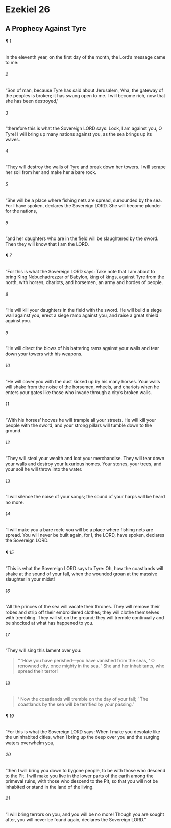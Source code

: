 # Ezekiel 26
## A Prophecy Against Tyre
###### ¶ 1
In the eleventh year, on the first day of the month, the Lord’s message came to me:
###### 2
“Son of man, because Tyre has said about Jerusalem, ‘Aha, the gateway of the peoples is broken; it has swung open to me. I will become rich, now that she has been destroyed,’
###### 3
“therefore this is what the Sovereign LORD says: Look, I am against you, O Tyre! I will bring up many nations against you, as the sea brings up its waves.
###### 4
“They will destroy the walls of Tyre and break down her towers. I will scrape her soil from her and make her a bare rock.
###### 5
“She will be a place where fishing nets are spread, surrounded by the sea. For I have spoken, declares the Sovereign LORD. She will become plunder for the nations,
###### 6
“and her daughters who are in the field will be slaughtered by the sword. Then they will know that I am the LORD.
###### ¶ 7
“For this is what the Sovereign LORD says: Take note that I am about to bring King Nebuchadrezzar of Babylon, king of kings, against Tyre from the north, with horses, chariots, and horsemen, an army and hordes of people.
###### 8
“He will kill your daughters in the field with the sword. He will build a siege wall against you, erect a siege ramp against you, and raise a great shield against you.
###### 9
“He will direct the blows of his battering rams against your walls and tear down your towers with his weapons.
###### 10
“He will cover you with the dust kicked up by his many horses. Your walls will shake from the noise of the horsemen, wheels, and chariots when he enters your gates like those who invade through a city’s broken walls.
###### 11
“With his horses’ hooves he will trample all your streets. He will kill your people with the sword, and your strong pillars will tumble down to the ground.
###### 12
“They will steal your wealth and loot your merchandise. They will tear down your walls and destroy your luxurious homes. Your stones, your trees, and your soil he will throw into the water.
###### 13
“I will silence the noise of your songs; the sound of your harps will be heard no more.
###### 14
“I will make you a bare rock; you will be a place where fishing nets are spread. You will never be built again, for I, the LORD, have spoken, declares the Sovereign LORD.
###### ¶ 15
“This is what the Sovereign LORD says to Tyre: Oh, how the coastlands will shake at the sound of your fall, when the wounded groan at the massive slaughter in your midst!
###### 16
“All the princes of the sea will vacate their thrones. They will remove their robes and strip off their embroidered clothes; they will clothe themselves with trembling. They will sit on the ground; they will tremble continually and be shocked at what has happened to you.
###### 17
“They will sing this lament over you:
>  “ ‘How you have perished—you have vanished from the seas,
>  ‘ O renowned city, once mighty in the sea,
>  ‘ She and her inhabitants, who spread their terror!
###### 18
>  ‘ Now the coastlands will tremble on the day of your fall;
>  ‘ The coastlands by the sea will be terrified by your passing.’
###### ¶ 19
“For this is what the Sovereign LORD says: When I make you desolate like the uninhabited cities, when I bring up the deep over you and the surging waters overwhelm you,
###### 20
“then I will bring you down to bygone people, to be with those who descend to the Pit. I will make you live in the lower parts of the earth among the primeval ruins, with those who descend to the Pit, so that you will not be inhabited or stand in the land of the living.
###### 21
“I will bring terrors on you, and you will be no more! Though you are sought after, you will never be found again, declares the Sovereign LORD.”
